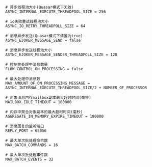 
	# 异步线程池大小(Quasar模式下无效)
	ASYNC_INTERNAL_EXECUTE_THREADPOOL_SIZE = 256
	
	# io失败重试线程池大小
	ASYNC_IO_RETRY_THREADPOLL_SIZE = 64
		
	# 消息异步发送(Quasar模式下请置为true)
	ASYNC_EJOKER_MESSAGE_SEND = false
	
	# 消息异步发送线程池大小
	ASYNC_EJOKER_MESSAGE_SENDER_THREADPOLL_SIZE = 128
	
	# 控制在处理中消息数量
	FLOW_CONTROL_ON_PROCESSING = false
	
	# 最大处理中消息数
	MAX_AMOUNT_OF_ON_PROCESSING_MESSAGE = ASYNC_INTERNAL_EXECUTE_THREADPOOL_SIZE/2 + NUMBER_OF_PROCESSOR
			
	# 对象消息内存mailbox副本最大超时时间(毫秒)
	MAILBOX_IDLE_TIMEOUT = 180000
			
	# 内存中聚合对象副本的最大超时时间(毫秒)
	AGGREGATE_IN_MEMORY_EXPIRE_TIMEOUT = 180000
			
	# 消息回复的监听端口
	REPLY_PORT = 65056
	
	# 最大单次批处理命令数
	MAX_BATCH_COMMANDS = 16
			
	# 最大单次批处理事件数
	MAX_BATCH_EVENTS = 32

